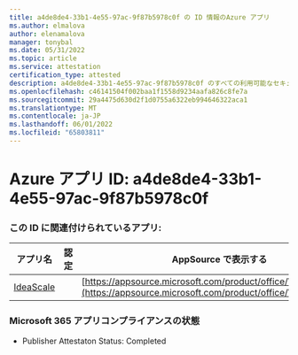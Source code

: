 ```yaml
---
title: a4de8de4-33b1-4e55-97ac-9f87b5978c0f の ID 情報のAzure アプリ
ms.author: elmalova
author: elenamalova
manager: tonybal
ms.date: 05/31/2022
ms.topic: article
ms.service: attestation
certification_type: attested
description: a4de8de4-33b1-4e55-97ac-9f87b5978c0f のすべての利用可能なセキュリティとコンプライアンス情報。
ms.openlocfilehash: c46141504f002baa1f1558d9234aafa826c8fe7a
ms.sourcegitcommit: 29a4475d630d2f1d0755a6322eb994646322aca1
ms.translationtype: MT
ms.contentlocale: ja-JP
ms.lasthandoff: 06/01/2022
ms.locfileid: "65803811"
---
```

# <a name="azure-app-id-a4de8de4-33b1-4e55-97ac-9f87b5978c0f"></a>Azure アプリ ID: a4de8de4-33b1-4e55-97ac-9f87b5978c0f


### <a name="apps-associated-with-this-id"></a>この ID に関連付けられているアプリ:
| **アプリ名** | **認定** | **AppSource で表示する** |
|--------------|---------------|-----------------------|
| [IdeaScale](../forward/WA200003868.md) |  | [https://appsource.microsoft.com/product/office/WA200003868](https://appsource.microsoft.com/product/office/WA200003868) |

### <a name="microsoft-365-app-compliance-status"></a>Microsoft 365 アプリコンプライアンスの状態
- Publisher Attestaton Status: Completed
